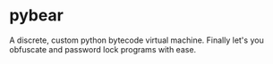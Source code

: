 # pybear
A discrete, custom python bytecode virtual machine. Finally let's you obfuscate and password lock programs with ease.
